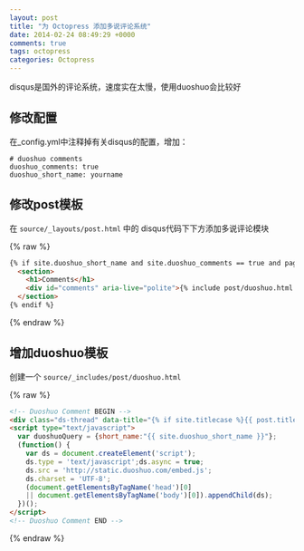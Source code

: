 ```yaml
---
layout: post
title: "为 Octopress 添加多说评论系统"
date: 2014-02-24 08:49:29 +0000
comments: true
tags: octopress
categories: Octopress
---
```



disqus是国外的评论系统，速度实在太慢，使用duoshuo会比较好
## 修改配置

在_config.yml中注释掉有关disqus的配置，增加：

```
# duoshuo comments
duoshuo_comments: true
duoshuo_short_name: yourname
```

## 修改post模板

在 `source/_layouts/post.html` 中的 disqus代码下下方添加多说评论模块

{% raw %}
```html
{% if site.duoshuo_short_name and site.duoshuo_comments == true and page.comments == true %}
  <section>
    <h1>Comments</h1>
    <div id="comments" aria-live="polite">{% include post/duoshuo.html %}</div>
  </section>
{% endif %}
```
{% endraw %}

## 增加duoshuo模板

创建一个 `source/_includes/post/duoshuo.html`

{% raw %}
```html
<!-- Duoshuo Comment BEGIN -->
<div class="ds-thread" data-title="{% if site.titlecase %}{{ post.title | titlecase }}{% else %}{{ post.title }}{% endif %}"></div>
<script type="text/javascript">
  var duoshuoQuery = {short_name:"{{ site.duoshuo_short_name }}"};
  (function() {
    var ds = document.createElement('script');
    ds.type = 'text/javascript';ds.async = true;
    ds.src = 'http://static.duoshuo.com/embed.js';
    ds.charset = 'UTF-8';
    (document.getElementsByTagName('head')[0] 
    || document.getElementsByTagName('body')[0]).appendChild(ds);
  })();
</script>
<!-- Duoshuo Comment END -->
```
{% endraw %}
